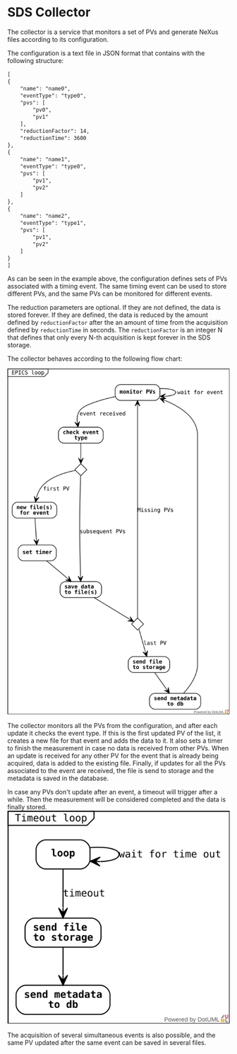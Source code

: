 # SDS Collector

The collector is a service that monitors a set of PVs and generate NeXus files according to its configuration.

The configuration is a text file in JSON format that contains with the following structure:

    [
    {
        "name": "name0",
        "eventType": "type0",
        "pvs": [
            "pv0",
            "pv1"
        ],
        "reductionFactor": 14,
        "reductionTime": 3600
    },
    {
        "name": "name1",
        "eventType": "type0",
        "pvs": [
            "pv1",
            "pv2"
        ]
    },
    {
        "name": "name2",
        "eventType": "type1",
        "pvs": [
            "pv1",
            "pv2"
        ]
    }
    ]

As can be seen in the example above, the configuration defines sets of PVs associated with a timing event. The same timing event can be used to store different PVs, and the same PVs can be monitored for different events.

The reduction parameters are optional. If they are not defined, the data is stored forever. If they are defined, the data is reduced by the amount defined by `reductionFactor` after the an amount of time from the acquisition defined by `reductionTime` in seconds. The `reductionFactor` is an integer N that defines that only every N-th acquisition is kept forever in the SDS storage.

The collector behaves according to the following flow chart:

![](collector-epics.svg)

The collector monitors all the PVs from the configuration, and after each update it checks the event type. If this is the first updated PV of the list, it creates a new file for that event and adds the data to it. It also sets a timer to finish the measurement in case no data is received from other PVs.
When an update is received for any other PV for the event that is already being acquired, data is added to the existing file.
Finally, if updates for all the PVs associated to the event are received, the file is send to storage and the metadata is saved in the database.

In case any PVs don't update after an event, a timeout will trigger after a while. Then the measurement will be considered completed and the data is finally stored.
![](collector-timeout.svg)

The acquisition of several simultaneous events is also possible, and the same PV updated after the same event can be saved in several files.

